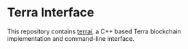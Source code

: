 # Terra Interface

This repository contains [terrai](https://github.com/TerraFoundation/terra), a C++ based Terra blockchain implementation and command-line interface.